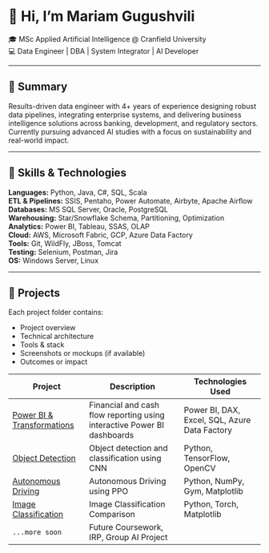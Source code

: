 # 👋 Hi, I’m Mariam Gugushvili

🎓 MSc Applied Artificial Intelligence @ Cranfield University  
💻 Data Engineer | DBA | System Integrator | AI Developer  

---

## 🧠 Summary

Results-driven data engineer with 4+ years of experience designing robust data pipelines, integrating enterprise systems, and delivering business intelligence solutions across banking, development, and regulatory sectors. Currently pursuing advanced AI studies with a focus on sustainability and real-world impact.

---

## 🔧 Skills & Technologies

**Languages:** Python, Java, C#, SQL, Scala  
**ETL & Pipelines:** SSIS, Pentaho, Power Automate, Airbyte, Apache Airflow  
**Databases:** MS SQL Server, Oracle, PostgreSQL  
**Warehousing:** Star/Snowflake Schema, Partitioning, Optimization  
**Analytics:** Power BI, Tableau, SSAS, OLAP  
**Cloud:** AWS, Microsoft Fabric, GCP, Azure Data Factory  
**Tools:** Git, WildFly, JBoss, Tomcat  
**Testing:** Selenium, Postman, Jira  
**OS:** Windows Server, Linux  

---

## 📁 Projects

Each project folder contains:
- Project overview
- Technical architecture
- Tools & stack
- Screenshots or mockups (if available)
- Outcomes or impact

| Project | Description | Technologies Used |
|--------|-------------|-------------------|
| [Power BI & Transformations](./Power%20%BI%20%&%20%Transformations) | Financial and cash flow reporting using interactive Power BI dashboards | Power BI, DAX, Excel, SQL, Azure Data Factory |
| [Object Detection](./Object%20%Detection) | Object detection and classification using CNN | Python, TensorFlow, OpenCV |
| [Autonomous Driving](./Autonomous%20%Driving) | Autonomous Driving using PPO| Python, NumPy, Gym, Matplotlib |
| [Image Classification](./Image%20%Classification) | Image Classification Comparison | Python, Torch, Matplotlib |
| `...more soon` | Future Coursework, IRP, Group AI Project | |
